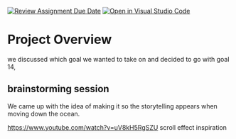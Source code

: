 [![Review Assignment Due Date](https://classroom.github.com/assets/deadline-readme-button-24ddc0f5d75046c5622901739e7c5dd533143b0c8e959d652212380cedb1ea36.svg)](https://classroom.github.com/a/IJi-El-s)
[![Open in Visual Studio Code](https://classroom.github.com/assets/open-in-vscode-718a45dd9cf7e7f842a935f5ebbe5719a5e09af4491e668f4dbf3b35d5cca122.svg)](https://classroom.github.com/online_ide?assignment_repo_id=14954787&assignment_repo_type=AssignmentRepo)

# Project Overview

we discussed which goal we wanted to take on and decided to go with goal 14, 

## brainstorming session

We came up with the idea of making it so the storytelling appears when moving down the ocean.


https://www.youtube.com/watch?v=uV8kH5RgSZU scroll effect inspiration